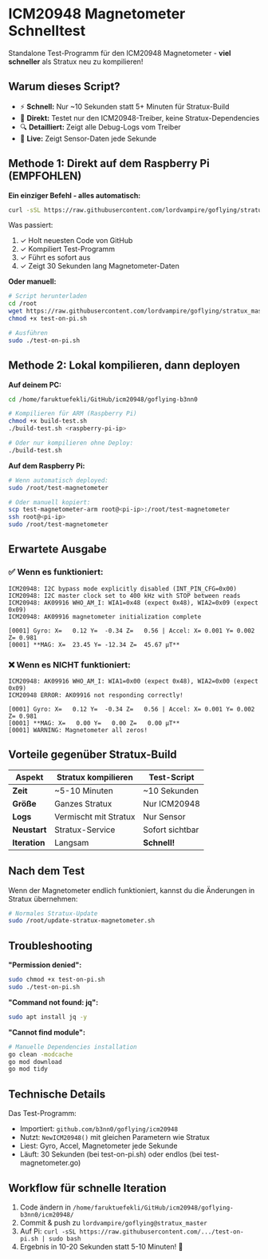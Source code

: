 # ICM20948 Magnetometer Schnelltest

Standalone Test-Programm für den ICM20948 Magnetometer - **viel schneller** als Stratux neu zu kompilieren!

## Warum dieses Script?

- ⚡ **Schnell:** Nur ~10 Sekunden statt 5+ Minuten für Stratux-Build
- 🎯 **Direkt:** Testet nur den ICM20948-Treiber, keine Stratux-Dependencies
- 🔍 **Detailliert:** Zeigt alle Debug-Logs vom Treiber
- 🔄 **Live:** Zeigt Sensor-Daten jede Sekunde

## Methode 1: Direkt auf dem Raspberry Pi (EMPFOHLEN)

**Ein einziger Befehl - alles automatisch:**

```bash
curl -sSL https://raw.githubusercontent.com/lordvampire/goflying/stratux_master/test-on-pi.sh | sudo bash
```

Was passiert:
1. ✓ Holt neuesten Code von GitHub
2. ✓ Kompiliert Test-Programm
3. ✓ Führt es sofort aus
4. ✓ Zeigt 30 Sekunden lang Magnetometer-Daten

**Oder manuell:**

```bash
# Script herunterladen
cd /root
wget https://raw.githubusercontent.com/lordvampire/goflying/stratux_master/test-on-pi.sh
chmod +x test-on-pi.sh

# Ausführen
sudo ./test-on-pi.sh
```

## Methode 2: Lokal kompilieren, dann deployen

**Auf deinem PC:**

```bash
cd /home/faruktuefekli/GitHub/icm20948/goflying-b3nn0

# Kompilieren für ARM (Raspberry Pi)
chmod +x build-test.sh
./build-test.sh <raspberry-pi-ip>

# Oder nur kompilieren ohne Deploy:
./build-test.sh
```

**Auf dem Raspberry Pi:**

```bash
# Wenn automatisch deployed:
sudo /root/test-magnetometer

# Oder manuell kopiert:
scp test-magnetometer-arm root@<pi-ip>:/root/test-magnetometer
ssh root@<pi-ip>
sudo /root/test-magnetometer
```

## Erwartete Ausgabe

### ✅ Wenn es funktioniert:

```
ICM20948: I2C bypass mode explicitly disabled (INT_PIN_CFG=0x00)
ICM20948: I2C master clock set to 400 kHz with STOP between reads
ICM20948: AK09916 WHO_AM_I: WIA1=0x48 (expect 0x48), WIA2=0x09 (expect 0x09)
ICM20948: AK09916 magnetometer initialization complete

[0001] Gyro: X=   0.12 Y=  -0.34 Z=   0.56 | Accel: X= 0.001 Y= 0.002 Z= 0.981
[0001] **MAG: X=  23.45 Y= -12.34 Z=  45.67 µT**
```

### ❌ Wenn es NICHT funktioniert:

```
ICM20948: AK09916 WHO_AM_I: WIA1=0x00 (expect 0x48), WIA2=0x00 (expect 0x09)
ICM20948 ERROR: AK09916 not responding correctly!

[0001] Gyro: X=   0.12 Y=  -0.34 Z=   0.56 | Accel: X= 0.001 Y= 0.002 Z= 0.981
[0001] **MAG: X=   0.00 Y=   0.00 Z=   0.00 µT**
[0001] WARNING: Magnetometer all zeros!
```

## Vorteile gegenüber Stratux-Build

| Aspekt | Stratux kompilieren | Test-Script |
|--------|---------------------|-------------|
| **Zeit** | ~5-10 Minuten | ~10 Sekunden |
| **Größe** | Ganzes Stratux | Nur ICM20948 |
| **Logs** | Vermischt mit Stratux | Nur Sensor |
| **Neustart** | Stratux-Service | Sofort sichtbar |
| **Iteration** | Langsam | **Schnell!** |

## Nach dem Test

Wenn der Magnetometer endlich funktioniert, kannst du die Änderungen in Stratux übernehmen:

```bash
# Normales Stratux-Update
sudo /root/update-stratux-magnetometer.sh
```

## Troubleshooting

**"Permission denied":**
```bash
sudo chmod +x test-on-pi.sh
sudo ./test-on-pi.sh
```

**"Command not found: jq":**
```bash
sudo apt install jq -y
```

**"Cannot find module":**
```bash
# Manuelle Dependencies installation
go clean -modcache
go mod download
go mod tidy
```

## Technische Details

Das Test-Programm:
- Importiert: `github.com/b3nn0/goflying/icm20948`
- Nutzt: `NewICM20948()` mit gleichen Parametern wie Stratux
- Liest: Gyro, Accel, Magnetometer jede Sekunde
- Läuft: 30 Sekunden (bei test-on-pi.sh) oder endlos (bei test-magnetometer.go)

## Workflow für schnelle Iteration

1. Code ändern in `/home/faruktuefekli/GitHub/icm20948/goflying-b3nn0/icm20948/`
2. Commit & push zu `lordvampire/goflying@stratux_master`
3. Auf Pi: `curl -sSL https://raw.githubusercontent.com/.../test-on-pi.sh | sudo bash`
4. Ergebnis in 10-20 Sekunden statt 5-10 Minuten! 🚀
